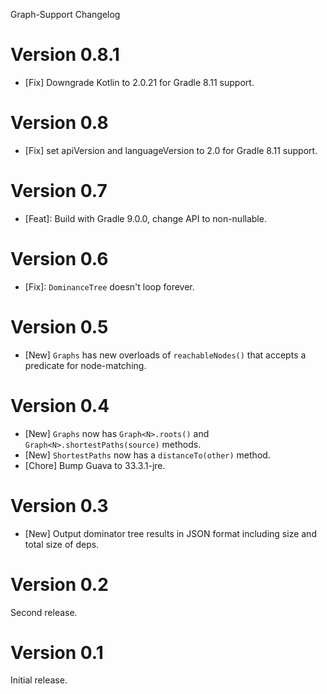 Graph-Support Changelog

# Version 0.8.1
* [Fix] Downgrade Kotlin to 2.0.21 for Gradle 8.11 support.

# Version 0.8
* [Fix] set apiVersion and languageVersion to 2.0 for Gradle 8.11 support.

# Version 0.7
* [Feat]: Build with Gradle 9.0.0, change API to non-nullable.

# Version 0.6
* [Fix]: `DominanceTree` doesn't loop forever.

# Version 0.5
* [New] `Graphs` has new overloads of `reachableNodes()` that accepts a predicate for node-matching.

# Version 0.4
* [New] `Graphs` now has `Graph<N>.roots()` and `Graph<N>.shortestPaths(source)` methods.
* [New] `ShortestPaths` now has a `distanceTo(other)` method.
* [Chore] Bump Guava to 33.3.1-jre.

# Version 0.3
* [New] Output dominator tree results in JSON format including size and total size of deps. 

# Version 0.2
Second release.

# Version 0.1
Initial release.
